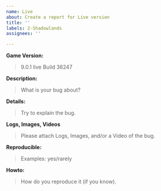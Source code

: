 ```yaml
---
name: Live
about: Create a report for Live version
title: ''
labels: 2-Shadowlands
assignees: ''

---
```


**Game Version:**
> 9.0.1 live Build 36247

**Description:**
> What is your bug about?

**Details:**
> Try to explain the bug.

**Logs, Images, Videos**
> Please attach Logs, Images, and/or a Video of the bug.

**Reproducible:**
> Examples: yes/rarely

**Howto:**
> How do you reproduce it (if you know).
